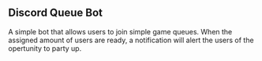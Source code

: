 ## Discord Queue Bot ##

A simple bot that allows users to join simple game queues. When the assigned amount of users are ready, a notification will alert the users of the opertunity to party up.